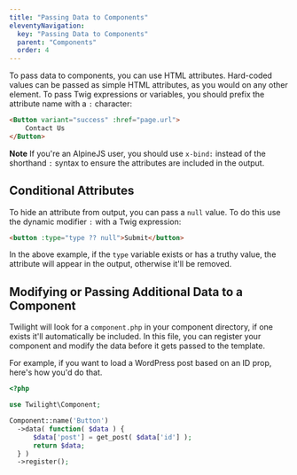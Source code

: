 ```yaml
---
title: "Passing Data to Components"
eleventyNavigation:
  key: "Passing Data to Components"
  parent: "Components"
  order: 4
---
```


To pass data to components, you can use HTML attributes. Hard-coded values can be passed as simple HTML attributes, as you would on any other element. To pass Twig expressions or variables, you should prefix the attribute name with a `:` character:

```html
<Button variant="success" :href="page.url">
    Contact Us
</Button>
```

**Note** If you're an AlpineJS user, you should use `x-bind:` instead of the shorthand `:` syntax to ensure the attributes are included in the output.

## Conditional Attributes

To hide an attribute from output, you can pass a `null` value. To do this use the dynamic modifier `:` with a Twig expression:

```html
<button :type="type ?? null">Submit</button>
```

In the above example, if the `type` variable exists or has a truthy value, the attribute will appear in the output, otherwise it'll be removed.

## Modifying or Passing Additional Data to a Component

Twilight will look for a `component.php` in your component directory, if one exists it'll automatically be included. In this file, you can register your component and modify the data before it gets passed to the template.

For example, if you want to load a WordPress post based on an ID prop, here's how you'd do that.

```php
<?php

use Twilight\Component;

Component::name('Button')
  ->data( function( $data ) {
      $data['post'] = get_post( $data['id'] );
      return $data;
  } )
  ->register();

```